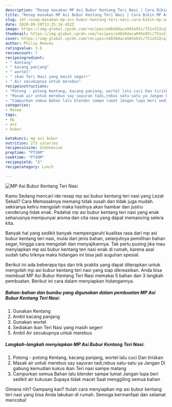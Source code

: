```yaml
---
description: "Resep masakan MP Asi Bubur Kentang Teri Nasi | Cara Bikin MP Asi Bubur Kentang Teri Nasi Yang Mudah Dan Praktis"
title: "Resep masakan MP Asi Bubur Kentang Teri Nasi | Cara Bikin MP Asi Bubur Kentang Teri Nasi Yang Mudah Dan Praktis"
slug: 147-resep-masakan-mp-asi-bubur-kentang-teri-nasi-cara-bikin-mp-asi-bubur-kentang-teri-nasi-yang-mudah-dan-praktis
date: 2020-09-20T13:25:24.452Z
image: https://img-global.cpcdn.com/recipes/e4b58daca945e93c/751x532cq70/mp-asi-bubur-kentang-teri-nasi-foto-resep-utama.jpg
thumbnail: https://img-global.cpcdn.com/recipes/e4b58daca945e93c/751x532cq70/mp-asi-bubur-kentang-teri-nasi-foto-resep-utama.jpg
cover: https://img-global.cpcdn.com/recipes/e4b58daca945e93c/751x532cq70/mp-asi-bubur-kentang-teri-nasi-foto-resep-utama.jpg
author: Philip Reeves
ratingvalue: 3.6
reviewcount: 7
recipeingredient:
- " Kentang"
- " kacang panjang"
- " wortel"
- " ikan Teri Nasi yang masih segerr"
- " Air secukupnya untuk merebus"
recipeinstructions:
- "Potong - potong Kentang, kacang panjang, wortel lalu cuci Dan tiriskan"
- "Masak air untuk merebus say sayuran tadi,rebus satu-satu ya Jangan Di gabung kemudian kukus ikan Teri nasi sampe matang"
- "Campurkan semua Bahan lalu blender sampe lumat Jangan lupa beri sedikit air kukusan Supaya tidak macet Saat menggiling semua bahan"
categories:
- Resep
tags:
- mp
- asi
- bubur

katakunci: mp asi bubur 
nutrition: 273 calories
recipecuisine: Indonesian
preptime: "PT36M"
cooktime: "PT49M"
recipeyield: "3"
recipecategory: Lunch

---
```



![MP Asi Bubur Kentang Teri Nasi](https://img-global.cpcdn.com/recipes/e4b58daca945e93c/751x532cq70/mp-asi-bubur-kentang-teri-nasi-foto-resep-utama.jpg)

Kamu Sedang mencari ide resep mp asi bubur kentang teri nasi yang Lezat Sekali? Cara Memasaknya memang tidak susah dan tidak juga mudah. sekiranya keliru mengolah maka hasilnya akan hambar dan justru cenderung tidak enak. Padahal mp asi bubur kentang teri nasi yang enak seharusnya mempunyai aroma dan cita rasa yang dapat memancing selera kita.

Banyak hal yang sedikit banyak mempengaruhi kualitas rasa dari mp asi bubur kentang teri nasi, mulai dari jenis bahan, selanjutnya pemilihan bahan segar, hingga cara mengolah dan menyajikannya. Tak perlu pusing jika mau menyiapkan mp asi bubur kentang teri nasi enak di rumah, karena asal sudah tahu triknya maka hidangan ini bisa jadi suguhan spesial.




Berikut ini ada beberapa tips dan trik praktis yang dapat diterapkan untuk mengolah mp asi bubur kentang teri nasi yang siap dikreasikan. Anda bisa membuat MP Asi Bubur Kentang Teri Nasi memakai 5 bahan dan 3 langkah pembuatan. Berikut ini cara dalam menyiapkan hidangannya.

<!--inarticleads1-->

##### Bahan-bahan dan bumbu yang digunakan dalam pembuatan MP Asi Bubur Kentang Teri Nasi:

1. Gunakan  Kentang
1. Ambil  kacang panjang
1. Gunakan  wortel
1. Sediakan  ikan Teri Nasi yang masih segerr
1. Ambil  Air secukupnya untuk merebus




<!--inarticleads2-->

##### Langkah-langkah menyiapkan MP Asi Bubur Kentang Teri Nasi:

1. Potong - potong Kentang, kacang panjang, wortel lalu cuci Dan tiriskan
1. Masak air untuk merebus say sayuran tadi,rebus satu-satu ya Jangan Di gabung kemudian kukus ikan Teri nasi sampe matang
1. Campurkan semua Bahan lalu blender sampe lumat Jangan lupa beri sedikit air kukusan Supaya tidak macet Saat menggiling semua bahan




Gimana nih? Gampang kan? Itulah cara menyiapkan mp asi bubur kentang teri nasi yang bisa Anda lakukan di rumah. Semoga bermanfaat dan selamat mencoba!
